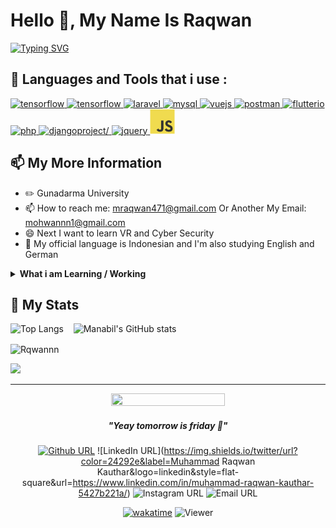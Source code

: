 # Hello 👋, My Name Is Raqwan

[![Typing SVG](https://readme-typing-svg.demolab.com?font=Consolas&color=2EF77D&width=435&lines=%F0%9F%93%8A+Web+Developer;%F0%9F%92%BB+Mobile+App+Developer;%F0%9F%93%84+Love+with+Data)](https://git.io/typing-svg)

## 🔧 Languages and Tools that i use :

<p align="left">
<a href="https://www.tensorflow.org/" target="_blank" rel="noreferrer"> <img src="https://www.vectorlogo.zone/logos/tensorflow/tensorflow-icon.svg" alt="tensorflow" width="40" height="40"/> </a>
  <a href="https://www.kali.org/" target="_blank" rel="noreferrer"> <img src="https://www.kali.org/images/kali-dragon-icon.svg" alt="tensorflow" width="40" height="40"/> </a>
  <a href="https://www.laravel.com/" target="_blank" rel="noreferrer"> <img src="https://www.vectorlogo.zone/logos/laravel/laravel-icon.svg" alt="laravel" width="40" height="40"/> </a>
  <a href="https://www.mysql.com/" target="_blank" rel="noreferrer"> <img src="https://www.vectorlogo.zone/logos/mysql/mysql-icon.svg" alt="mysql" width="40" height="40"/> </a>
  <a href="https://vuejs.org/" target="_blank" rel="noreferrer"> <img src="https://www.vectorlogo.zone/logos/vuejs/vuejs-icon.svg" alt="vuejs" width="40" height="40"/> </a>
  <a href="https://www.postman.com/" target="_blank" rel="noreferrer"> <img src="https://www.vectorlogo.zone/logos/getpostman/getpostman-icon.svg" alt="postman" width="40" height="40"/> </a>
  <a href="https://flutter.dev/" target="_blank" rel="noreferrer"> <img src="https://www.vectorlogo.zone/logos/flutterio/flutterio-icon.svg" alt="flutterio" width="40" height="40"/> </a>
  <a href="https://www.php.com/" target="_blank" rel="noreferrer"> <img src="https://www.vectorlogo.zone/logos/php/php-icon.svg" alt="php" width="40" height="40"/> </a>
    <a href="https://www.djangoproject.com/" target="_blank" rel="noreferrer"> <img src="https://www.vectorlogo.zone/logos/djangoproject/djangoproject-icon.svg" alt="djangoproject/" width="40" height="40"/> </a>
  <a href="https://www.jquery.com/" target="_blank" rel="noreferrer"> <img src="https://www.vectorlogo.zone/logos/jquery/jquery-icon.svg" alt="jquery" width="40" height="40"/> </a>
  <a href="https://developer.mozilla.org/en-US/docs/Web/JavaScript" target="_blank" rel="noreferrer"> <img src="https://raw.githubusercontent.com/devicons/devicon/master/icons/javascript/javascript-original.svg" alt="javascript" width="40" height="40"/> </a>
</p>

## 📫 My More Information

- ✏️ Gunadarma University
- 📫 How to reach me: mraqwan471@gmail.com Or Another My Email: mohwannn1@gmail.com
- 😄 Next I want to learn VR and Cyber Security
- 💬 My official language is Indonesian and I'm also studying English and German
 
 <details>
 <summary><strong>What i am Learning / Working</strong></summary>
    - 🌐 Web Developer (Laravel, Django, Ruby On Rails, Vue JS, MySQL, Etc) <br>
    - 📱 Mobile Developer (Flutter & Java) <br>
    - 😣 Machine Learning & Deep Learning <br>
    - 🖥️ Ethical Hacking
</details>

<summary><h2>📃 My Stats</h2></summary>

![Top Langs](https://github-readme-stats.vercel.app/api/top-langs/?username=Rqwannn&layout=compact&theme=tokyonight&bg_color=0d1117&title_color=fb8c00&text_color=ffffff&langs_count=10&border_color=0d1117)&nbsp;&nbsp;&nbsp;
![Manabil's GitHub stats](https://github-readme-stats.vercel.app/api?username=Rqwannn&include_all_commits=true&count_private=true&show_icons=true&theme=tokyonight&bg_color=0d1117&title_color=fb8c00&text_color=ffffff&icon_color=39d353&border_color=0d1117)

<p><img align="center" src="https://github-readme-streak-stats.herokuapp.com/?user=Rqwannn&theme=dark&bg_color=0d1117" alt="Rqwannn" /></p>

![](https://activity-graph.herokuapp.com/graph?username=Rqwannn&theme=gotham)

</details>

</div>

<div align="center">

---

<img src="https://i.pinimg.com/originals/15/e7/e3/15e7e300166c962d3b8a22f60b5cac9e.gif"  width=60% height=40%>
<h5><i>"Yeay tomorrow is friday 😬"</i></h5>


[![Github URL](https://img.shields.io/twitter/url?color=24292e&label=Rqwannn&logo=github&style=flat-square&url=https://github.com/Rqwannn)](https://github.com/Rqwannn)
![LinkedIn URL](https://img.shields.io/twitter/url?color=24292e&label=Muhammad Raqwan Kauthar&logo=linkedin&style=flat-square&url=https://www.linkedin.com/in/muhammad-raqwan-kauthar-5427b221a/)
![Instagram URL](https://img.shields.io/twitter/url?color=e4405f&label=_rqwannn&logo=instagram&style=flat-square&url=https://instagram.com/_rqwannn)
![Email URL](https://img.shields.io/twitter/url?color=ea4335&label=mraqwan471@gmail.com&logo=gmail&style=flat-square&url=https%3A%2F%2Fgmail.com)

[![wakatime](https://wakatime.com/badge/user/3728d51b-5754-4c6c-8d6d-9a2640430efe.svg)](https://wakatime.com/@3728d51b-5754-4c6c-8d6d-9a2640430efe)
![Viewer](https://komarev.com/ghpvc/?username=Rqwannn)

</div>
